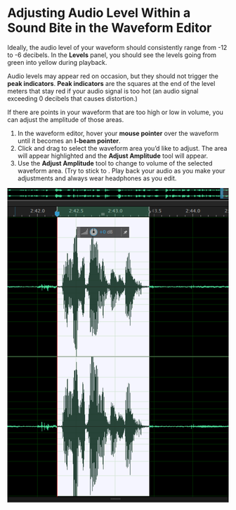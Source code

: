# Adjusting Audio Level Within a Sound Bite in the Waveform Editor

Ideally, the audio level of your waveform should consistently range from -12 to -6 decibels. In the **Levels** panel, you should see the levels going from green into yellow during playback.

Audio levels may appear red on occasion, but they should not trigger the **peak indicators**. **Peak indicators** are the squares at the end of the level meters that stay red if your audio signal is too hot \(an audio signal exceeding 0 decibels that causes distortion.\)

If there are points in your waveform that are too high or low in volume, you can adjust the amplitude of those areas.

1. In the waveform editor, hover your **mouse pointer** over the waveform until it becomes an **I-beam pointer**. 
2. Click and drag to select the waveform area you’d like to adjust. The area will appear highlighted and the **Adjust Amplitude** tool will appear.
3. Use the **Adjust Amplitude** tool to change to volume of the selected waveform area. \(Try to stick to . Play back your audio as you make your adjustments and always wear headphones as you edit.

![Adjusting audio level within a sound bite.](/assets/adjusting-audio-level.png)

